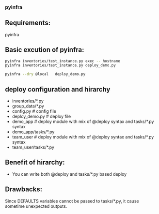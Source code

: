 ### pyinfra 

Requirements:
------------
pyinfra

Basic excution of pyinfra:
---------------------------
```sh
pyinfra inventories/test_instance.py exec -- hostname
pyinfra inventories/test_instance.py deploy_demo.py

pyinfra --dry @local   deploy_demo.py
```

deploy configuration and hirarchy
---------------------------------
- inventories/*.py
- group_data/*.py
- config.py # config file
- deploy_demo.py # deploy file
- demo_app # deploy module with mix of @deploy syntax and tasks/*.py syntax
- demo_app/tasks/*.py
- team_user # deploy module with mix of @deploy syntax and tasks/*.py syntax
- team_user/tasks/*.py 

Benefit of hirarchy:
--------------------
- You can write both @deploy and tasks/*.py based deploy

Drawbacks:
---------
Since DEFAULTS variables cannot be passed to tasks/*.py, it cause sometime unexpected outputs.

